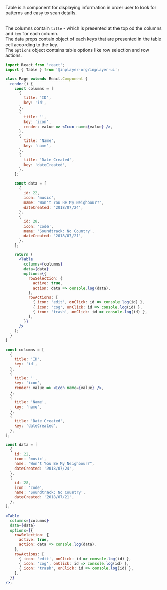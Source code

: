 Table is a component for displaying information in order user to look for patterns and easy to scan details.

<br /> The columns contain `title` - which is presented at the top od the columns and `key` for each column.
<br /> The data props contain object of each keys that are presented in the table cell according to the key.
<br /> The `options` object contains table options like row selection and row actions.

```jsx static
import React from 'react';
import { Table } from '@inplayer-org/inplayer-ui';

class Page extends React.Component {
  render() {
    const columns = [
      {
        title: 'ID',
        key: 'id',
      },
      {
        title: '',
        key: 'icon',
        render: value => <Icon name={value} />,
      },
      {
        title: 'Name',
        key: 'name',
      },
      {
        title: 'Date Created',
        key: 'dateCreated',
      },
    ];

    const data = [
      {
        id: 22,
        icon: 'music',
        name: "Won't You Be My Neighbour?",
        dateCreated: '2018/07/24',
      },
      {
        id: 28,
        icon: 'code',
        name: 'Soundtrack: No Country',
        dateCreated: '2018/07/21',
      },
    ];

    return (
      <Table
        columns={columns}
        data={data}
        options={{
          rowSelection: {
            active: true,
            action: data => console.log(data),
          },
          rowActions: [
            { icon: 'edit', onClick: id => console.log(id) },
            { icon: 'cog', onClick: id => console.log(id) },
            { icon: 'trash', onClick: id => console.log(id) },
          ],
        }}
      />
    );
  }
}
```

```jsx
const columns = [
  {
    title: 'ID',
    key: 'id',
  },
  {
    title: '',
    key: 'icon',
    render: value => <Icon name={value} />,
  },
  {
    title: 'Name',
    key: 'name',
  },
  {
    title: 'Date Created',
    key: 'dateCreated',
  },
];

const data = [
  {
    id: 22,
    icon: 'music',
    name: "Won't You Be My Neighbour?",
    dateCreated: '2018/07/24',
  },
  {
    id: 28,
    icon: 'code',
    name: 'Soundtrack: No Country',
    dateCreated: '2018/07/21',
  },
];

<Table
  columns={columns}
  data={data}
  options={{
    rowSelection: {
      active: true,
      action: data => console.log(data),
    },
    rowActions: [
      { icon: 'edit', onClick: id => console.log(id) },
      { icon: 'cog', onClick: id => console.log(id) },
      { icon: 'trash', onClick: id => console.log(id) },
    ],
  }}
/>;
```
